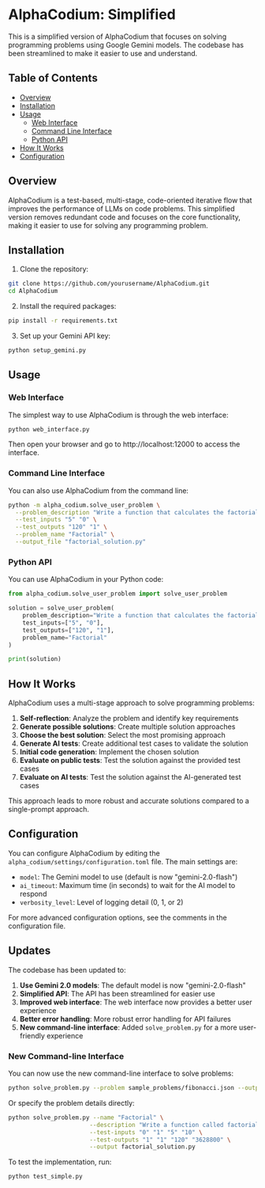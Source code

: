 # AlphaCodium: Simplified

This is a simplified version of AlphaCodium that focuses on solving programming problems using Google Gemini models. The codebase has been streamlined to make it easier to use and understand.

## Table of Contents
- [Overview](#overview)
- [Installation](#installation)
- [Usage](#usage)
  - [Web Interface](#web-interface)
  - [Command Line Interface](#command-line-interface)
  - [Python API](#python-api)
- [How It Works](#how-it-works)
- [Configuration](#configuration)

## Overview

AlphaCodium is a test-based, multi-stage, code-oriented iterative flow that improves the performance of LLMs on code problems. This simplified version removes redundant code and focuses on the core functionality, making it easier to use for solving any programming problem.

## Installation

1. Clone the repository:
```bash
git clone https://github.com/yourusername/AlphaCodium.git
cd AlphaCodium
```

2. Install the required packages:
```bash
pip install -r requirements.txt
```

3. Set up your Gemini API key:
```bash
python setup_gemini.py
```

## Usage

### Web Interface

The simplest way to use AlphaCodium is through the web interface:

```bash
python web_interface.py
```

Then open your browser and go to http://localhost:12000 to access the interface.

### Command Line Interface

You can also use AlphaCodium from the command line:

```bash
python -m alpha_codium.solve_user_problem \
  --problem_description "Write a function that calculates the factorial of a number." \
  --test_inputs "5" "0" \
  --test_outputs "120" "1" \
  --problem_name "Factorial" \
  --output_file "factorial_solution.py"
```

### Python API

You can use AlphaCodium in your Python code:

```python
from alpha_codium.solve_user_problem import solve_user_problem

solution = solve_user_problem(
    problem_description="Write a function that calculates the factorial of a number.",
    test_inputs=["5", "0"],
    test_outputs=["120", "1"],
    problem_name="Factorial"
)

print(solution)
```

## How It Works

AlphaCodium uses a multi-stage approach to solve programming problems:

1. **Self-reflection**: Analyze the problem and identify key requirements
2. **Generate possible solutions**: Create multiple solution approaches
3. **Choose the best solution**: Select the most promising approach
4. **Generate AI tests**: Create additional test cases to validate the solution
5. **Initial code generation**: Implement the chosen solution
6. **Evaluate on public tests**: Test the solution against the provided test cases
7. **Evaluate on AI tests**: Test the solution against the AI-generated test cases

This approach leads to more robust and accurate solutions compared to a single-prompt approach.

## Configuration

You can configure AlphaCodium by editing the `alpha_codium/settings/configuration.toml` file. The main settings are:

- `model`: The Gemini model to use (default is now "gemini-2.0-flash")
- `ai_timeout`: Maximum time (in seconds) to wait for the AI model to respond
- `verbosity_level`: Level of logging detail (0, 1, or 2)

For more advanced configuration options, see the comments in the configuration file.

## Updates

The codebase has been updated to:

1. **Use Gemini 2.0 models**: The default model is now "gemini-2.0-flash"
2. **Simplified API**: The API has been streamlined for easier use
3. **Improved web interface**: The web interface now provides a better user experience
4. **Better error handling**: More robust error handling for API failures
5. **New command-line interface**: Added `solve_problem.py` for a more user-friendly experience

### New Command-line Interface

You can now use the new command-line interface to solve problems:

```bash
python solve_problem.py --problem sample_problems/fibonacci.json --output fibonacci_solution.py
```

Or specify the problem details directly:

```bash
python solve_problem.py --name "Factorial" \
                       --description "Write a function called factorial that takes a non-negative integer n as input and returns n!." \
                       --test-inputs "0" "1" "5" "10" \
                       --test-outputs "1" "1" "120" "3628800" \
                       --output factorial_solution.py
```

To test the implementation, run:
```bash
python test_simple.py
```